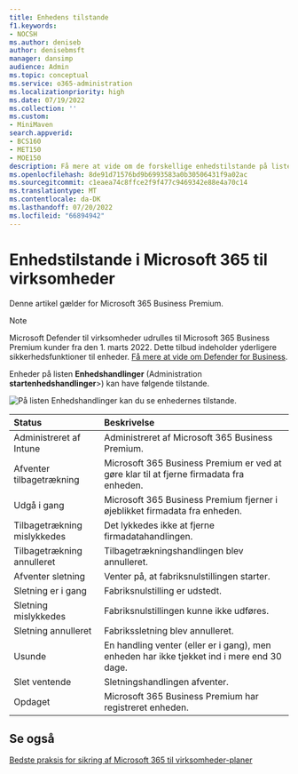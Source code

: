 ```yaml
---
title: Enhedens tilstande
f1.keywords:
- NOCSH
ms.author: deniseb
author: denisebmsft
manager: dansimp
audience: Admin
ms.topic: conceptual
ms.service: o365-administration
ms.localizationpriority: high
ms.date: 07/19/2022
ms.collection: ''
ms.custom:
- MiniMaven
search.appverid:
- BCS160
- MET150
- MOE150
description: Få mere at vide om de forskellige enhedstilstande på listen Enhedshandlinger i Administration startside i Microsoft 365 til virksomheder.
ms.openlocfilehash: 8de91d71576bd9b6993583a0b30506431f9a02ac
ms.sourcegitcommit: c1eaea74c8ffce2f9f477c9469342e88e4a70c14
ms.translationtype: MT
ms.contentlocale: da-DK
ms.lasthandoff: 07/20/2022
ms.locfileid: "66894942"
---
```

# <a name="device-states-in-microsoft-365-for-business"></a>Enhedstilstande i Microsoft 365 til virksomheder

Denne artikel gælder for Microsoft 365 Business Premium.

> [!NOTE]
> Microsoft Defender til virksomheder udrulles til Microsoft 365 Business Premium kunder fra den 1. marts 2022. Dette tilbud indeholder yderligere sikkerhedsfunktioner til enheder. [Få mere at vide om Defender for Business](../security/defender-business/mdb-overview.md).

Enheder på listen **Enhedshandlinger** (Administration **startenhedshandlinger**\>) kan have følgende tilstande.
  
![På listen Enhedshandlinger kan du se enhedernes tilstande.](./../media/a621c47e-45d9-4e1a-beb9-c03254d40c1d.png)
  
|**Status**|**Beskrivelse**|
|:-----|:-----|
|Administreret af Intune  |Administreret af Microsoft 365 Business Premium.  |
|Afventer tilbagetrækning  |Microsoft 365 Business Premium er ved at gøre klar til at fjerne firmadata fra enheden.  |
|Udgå i gang  |Microsoft 365 Business Premium fjerner i øjeblikket firmadata fra enheden.  |
|Tilbagetrækning mislykkedes  | Det lykkedes ikke at fjerne firmadatahandlingen.  |
|Tilbagetrækning annulleret  |Tilbagetrækningshandlingen blev annulleret.  |
|Afventer sletning  |Venter på, at fabriksnulstillingen starter.  |
|Sletning er i gang  |Fabriksnulstilling er udstedt.  |
|Sletning mislykkedes  |Fabriksnulstillingen kunne ikke udføres.  |
|Sletning annulleret  |Fabrikssletning blev annulleret.  |
|Usunde  |En handling venter (eller er i gang), men enheden har ikke tjekket ind i mere end 30 dage.  |
|Slet ventende  |Sletningshandlingen afventer.  |
|Opdaget  |Microsoft 365 Business Premium har registreret enheden.  |
   

## <a name="see-also"></a>Se også

[Bedste praksis for sikring af Microsoft 365 til virksomheder-planer](../admin/security-and-compliance/secure-your-business-data.md)
